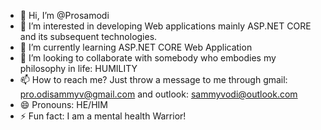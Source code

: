 - 👋 Hi, I’m @Prosamodi
- 👀 I’m interested in developing Web applications mainly ASP.NET CORE and its subsequent technologies.
- 🌱 I’m currently learning ASP.NET CORE Web Application
- 💞️ I’m looking to collaborate with somebody who embodies my philosophy in life: HUMILITY
- 📫 How to reach me? Just throw a message to me through gmail: pro.odisammyv@gmail.com and outlook: sammyvodi@outlook.com
- 😄 Pronouns: HE/HIM 
- ⚡ Fun fact: I am a mental health Warrior!

<!---
Prosamodi/Prosamodi is a ✨ special ✨ repository because its `README.md` (this file) appears on your GitHub profile.
You can click the Preview link to take a look at your changes.
--->
